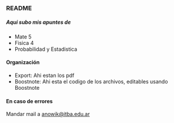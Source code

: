 ### README

##### Aqui subo mis apuntes de 

- Mate 5
- Fisica 4
- Probabilidad y Estadistica

#### Organización

- Export: Ahi estan los pdf
- Boostnote: Ahi esta el codigo de los archivos, editables usando Boostnote

#### En caso de errores

Mandar mail a anowik@itba.edu.ar

